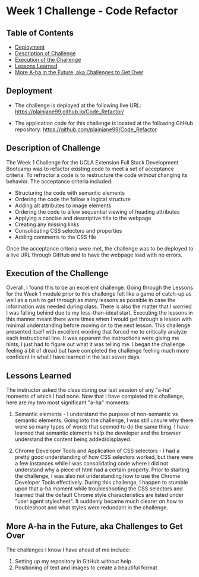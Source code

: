 # Week 1 Challenge - Code Refactor

## Table of Contents

* [Deployment](#deploy)
* [Description of Challenge](#description)
* [Execution of the Challenge](#execution)
* [Lessons Learned](#lessons)
* [More A-ha in the Future, aka Challenges to Get Over](#aha)

## Deployment <a name="deploy"></a>

* The challenge is deployed at the following live URL:
https://plainjane99.github.io/Code_Refactor/

* The application code for this challenge is located at the following GitHub repository:
https://github.com/plainjane99/Code_Refactor


## Description of Challenge

The Week 1 Challenge for the UCLA Extension Full Stack Development Bootcamp was to refactor existing code to meet a set of acceptance criteria.  To refractor a code is to restructure the code without changing its behavior. The acceptance criteria included:  

* Structuring the code with semantic elements
* Ordering the code the follow a logical structure
* Adding alt attributes to image elements
* Ordering the code to allow sequential viewing of heading attributes
* Applying a concise and descriptive title to the webpage
* Creating any missing links
* Consolidating CSS selectors and properties 
* Adding comments to the CSS file

Once the acceptance criteria were met, the challenge was to be deployed to a live URL through GitHub and to have the webpage load with no errors.  

## Execution of the Challenge

Overall, I found this to be an excellent challenge.  Going through the Lessons for the Week 1 module prior to this challenge felt like a game of catch-up as well as a rush to get through as many lessons as possible in case the information was needed during class.  There is also the matter that I worried I was falling behind due to my less-than-ideal start.  Executing the lessons in this manner meant there were times when I would get through a lesson with minimal understanding before moving on to the next lesson.  This challenge presented itself with excellent wording that forced me to critically analyze each instructional line.  It was apparent the instructions were giving me hints; I just had to figure out what it was telling me.  I began the challenge feeling a bit of dread but have completed the challenge feeling much more confident in what I have learned in the last seven days.

## Lessons Learned

The instructor asked the class during our last session of any "a-ha" moments of which I had none.  Now that I have completed this challenge, here are my two most significant "a-ha" moments:

1. Semantic elements - I understand the purpose of non-semantic vs semantic elements.  Going into the challenge, I was still unsure why there were so many types of words that seemed to do the same thing.  I have learned that semantic elements help the developer and the browser understand the content being added/displayed.

2. Chrome Developer Tools and Application of CSS selectors - I had a pretty good understanding of how CSS selectors worked, but there were a few instances while I was consolidating code where I did not understand why a piece of html had a certain property.  Prior to starting the challenge, I was also not understanding how to use the Chrome Developer Tools effectively.  During this challenge, I happen to stumble upon that a-ha moment while troubleshooting the CSS selectors and learned that the default Chrome style characteristics are listed under "user agent stylesheet".  It suddenly became much clearer on how to troubleshoot and what styles were redundant in the challenge.

## More A-ha in the Future, aka Challenges to Get Over

The challenges I know I have ahead of me include:

1. Setting up my repository in GitHub without help
2. Positioning of text and images to create a beautiful format



